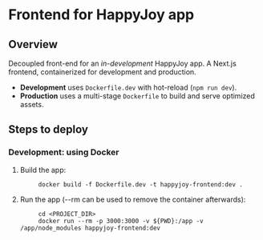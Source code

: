 # Frontend for HappyJoy app
## Overview
Decoupled front-end for an *in-development* HappyJoy app.
A Next.js frontend, containerized for development and production.  
- **Development** uses `Dockerfile.dev` with hot-reload (`npm run dev`).  
- **Production** uses a multi-stage `Dockerfile` to build and serve optimized assets.

## Steps to deploy
### Development: using Docker
1. Build the app:
   ```
        docker build -f Dockerfile.dev -t happyjoy-frontend:dev .
   ```
2. Run the app (--rm can be used to remove the container afterwards):
   ```
        cd <PROJECT_DIR>
        docker run --rm -p 3000:3000 -v ${PWD}:/app -v /app/node_modules happyjoy-frontend:dev
   ```
